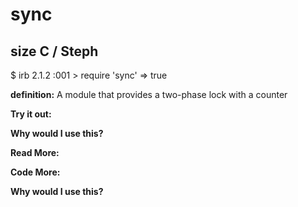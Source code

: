 # sync

## size C / Steph

$ irb
2.1.2 :001 > require 'sync'
 => true  

**definition:**
A module that provides a two-phase lock with a counter

**Try it out:**


**Why would I use this?**


**Read More:**


**Code More:**


**Why would I use this?**
